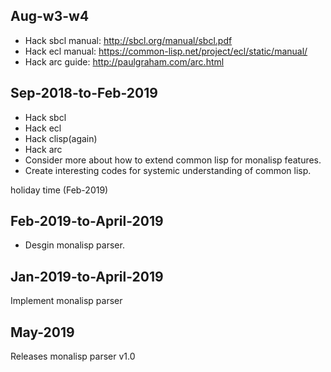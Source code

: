 
## Aug-w3-w4
- Hack sbcl manual: http://sbcl.org/manual/sbcl.pdf
- Hack ecl manual: https://common-lisp.net/project/ecl/static/manual/
- Hack arc guide: http://paulgraham.com/arc.html

## Sep-2018-to-Feb-2019
- Hack sbcl
- Hack ecl
- Hack clisp(again)
- Hack arc
- Consider more about how to extend common lisp for monalisp features.
- Create interesting codes for systemic understanding of common lisp.

holiday time (Feb-2019)

## Feb-2019-to-April-2019

- Desgin monalisp parser.


## Jan-2019-to-April-2019
Implement monalisp parser


## May-2019
Releases monalisp parser v1.0

   

   
   






